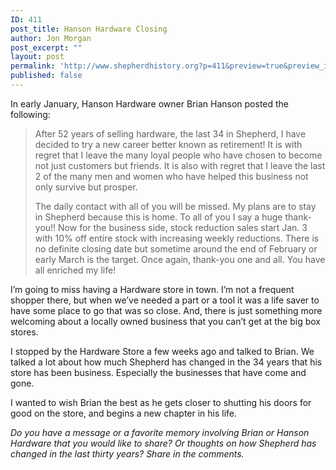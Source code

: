 ```yaml
---
ID: 411
post_title: Hanson Hardware Closing
author: Jon Morgan
post_excerpt: ""
layout: post
permalink: 'http://www.shepherdhistory.org?p=411&preview=true&preview_id=411'
published: false
---
```

In early January, Hanson Hardware owner Brian Hanson posted the following:
<blockquote>After 52 years of selling hardware, the last 34 in Shepherd, I have decided to try a new career better known as retirement! It is with regret that I leave the many loyal people who have chosen to become not just customers but friends. It is also with regret that I leave the last 2 of the many men and women who have helped this business not only survive but prosper.

The daily contact with all of you will be missed. My plans are to stay in Shepherd because this is home. To all of you I say a huge thank-you!! Now for the business side, stock reduction sales start Jan. 3 with 10% off entire stock with increasing weekly reductions. There is no definite closing date but sometime around the end of February or early March is the target. Once again, thank-you one and all. You have all enriched my life!</blockquote>
I’m going to miss having a Hardware store in town. I’m not a frequent shopper there, but when we’ve needed a part or a tool it was a life saver to have some place to go that was so close. And, there is just something more welcoming about a locally owned business that you can’t get at the big box stores.

I stopped by the Hardware Store a few weeks ago and talked to Brian. We talked a lot about how much Shepherd has changed in the 34 years that his store has been business. Especially the businesses that have come and gone.

I wanted to wish Brian the best as he gets closer to shutting his doors for good on the store, and begins a new chapter in his life.

<em>Do you have a message or a favorite memory involving Brian or Hanson Hardware that you would like to share? Or thoughts on how Shepherd has changed in the last thirty years? Share in the comments.</em>